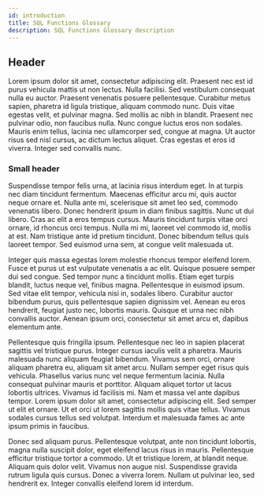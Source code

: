 ```yaml
---
id: introduction
title: SQL Functions Glossary
description: SQL Functions Glossary description
---
```


## Header 

Lorem ipsum dolor sit amet, consectetur adipiscing elit. Praesent nec est id purus vehicula mattis ut non lectus. Nulla facilisi. Sed vestibulum consequat nulla eu auctor. Praesent venenatis posuere pellentesque. Curabitur metus sapien, pharetra id ligula tristique, aliquam commodo nunc. Duis vitae egestas velit, et pulvinar magna. Sed mollis ac nibh in blandit. Praesent nec pulvinar odio, non faucibus nulla. Nunc congue luctus eros non sodales. Mauris enim tellus, lacinia nec ullamcorper sed, congue at magna. Ut auctor risus sed nisl cursus, ac dictum lectus aliquet. Cras egestas et eros id viverra. Integer sed convallis nunc.

### Small header 

Suspendisse tempor felis urna, at lacinia risus interdum eget. In at turpis nec diam tincidunt fermentum. Maecenas efficitur arcu mi, quis auctor neque ornare et. Nulla ante mi, scelerisque sit amet leo sed, commodo venenatis libero. Donec hendrerit ipsum in diam finibus sagittis. Nunc ut dui libero. Cras ac elit a eros tempus cursus. Mauris tincidunt turpis vitae orci ornare, id rhoncus orci tempus. Nulla mi mi, laoreet vel commodo id, mollis at est. Nam tristique ante id pretium tincidunt. Donec bibendum tellus quis laoreet tempor. Sed euismod urna sem, at congue velit malesuada ut.

Integer quis massa egestas lorem molestie rhoncus tempor eleifend lorem. Fusce et purus ut est vulputate venenatis a ac elit. Quisque posuere semper dui sed congue. Sed tempor nunc a tincidunt mollis. Etiam eget turpis blandit, luctus neque vel, finibus magna. Pellentesque in euismod ipsum. Sed vitae elit tempor, vehicula nisi in, sodales libero. Curabitur auctor bibendum purus, quis pellentesque sapien dignissim vel. Aenean eu eros hendrerit, feugiat justo nec, lobortis mauris. Quisque et urna nec nibh convallis auctor. Aenean ipsum orci, consectetur sit amet arcu et, dapibus elementum ante.

Pellentesque quis fringilla ipsum. Pellentesque nec leo in sapien placerat sagittis vel tristique purus. Integer cursus iaculis velit a pharetra. Mauris malesuada nunc aliquam feugiat bibendum. Vivamus sem orci, ornare aliquam pharetra eu, aliquam sit amet arcu. Nullam semper eget risus quis vehicula. Phasellus varius nunc vel neque fermentum lacinia. Nulla consequat pulvinar mauris et porttitor. Aliquam aliquet tortor ut lacus lobortis ultrices. Vivamus id facilisis mi. Nam et massa vel ante dapibus tempor. Lorem ipsum dolor sit amet, consectetur adipiscing elit. Sed semper ut elit et ornare. Ut et orci ut lorem sagittis mollis quis vitae tellus. Vivamus sodales cursus tellus sed volutpat. Interdum et malesuada fames ac ante ipsum primis in faucibus.

Donec sed aliquam purus. Pellentesque volutpat, ante non tincidunt lobortis, magna nulla suscipit dolor, eget eleifend lacus risus in mauris. Pellentesque efficitur tristique tortor a commodo. Ut et tristique lorem, at blandit neque. Aliquam quis dolor velit. Vivamus non augue nisl. Suspendisse gravida rutrum ligula quis cursus. Donec a viverra lorem. Nullam ut pulvinar leo, sed hendrerit ex. Integer convallis eleifend lorem id interdum.

